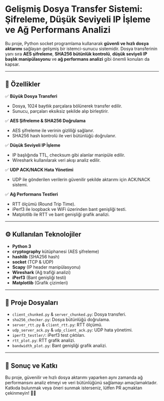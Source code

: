 # Gelişmiş Dosya Transfer Sistemi: Şifreleme, Düşük Seviyeli IP İşleme ve Ağ Performans Analizi

Bu proje, Python socket programlama kullanarak **güvenli ve hızlı dosya aktarımı** sağlayan gelişmiş bir istemci-sunucu sistemidir. Dosya transferinin yanı sıra **AES şifreleme**, **SHA256 bütünlük kontrolü**, **düşük seviyeli IP başlık manipülasyonu** ve **ağ performans analizi** gibi önemli konuları da kapsar.

---

## 🚀 Özellikler

✅ **Büyük Dosya Transferi**  
- Dosya, 1024 baytlık parçalara bölünerek transfer edilir.  
- Sunucu, parçaları eksiksiz şekilde alıp birleştirir.

✅ **AES Şifreleme & SHA256 Doğrulama**  
- AES şifreleme ile verinin gizliliği sağlanır.  
- SHA256 hash kontrolü ile veri bütünlüğü doğrulanır.

✅ **Düşük Seviyeli IP İşleme**  
- IP başlığında TTL, checksum gibi alanlar manipüle edilir.  
- Wireshark kullanılarak veri akışı analiz edilir.

✅ **UDP ACK/NACK Hata Yönetimi**  
- UDP ile gönderilen verilerin güvenilir şekilde aktarımı için ACK/NACK sistemi.

✅ **Ağ Performans Testleri**  
- RTT ölçümü (Round Trip Time).  
- iPerf3 ile loopback ve WiFi üzerinden bant genişliği testi.  
- Matplotlib ile RTT ve bant genişliği grafik analizi.

---

## ⚙️ Kullanılan Teknolojiler

- **Python 3**
- **cryptography** kütüphanesi (AES şifreleme)  
- **hashlib** (SHA256 hash)  
- **socket** (TCP & UDP)  
- **Scapy** (IP header manipülasyonu)  
- **Wireshark** (Ağ trafiği analizi)  
- **iPerf3** (Bant genişliği testi)  
- **Matplotlib** (Grafik çizimleri)

---

## 📂 Proje Dosyaları

- `client_chunked.py` & `server_chunked.py`: Dosya transferi.  
- `sha256_checker.py`: Dosya bütünlüğü doğrulama.  
- `server_rtt.py` & `client_rtt.py`: RTT ölçümü.  
- `udp_server_ack.py` & `udp_client_ack.py`: UDP hata yönetimi.  
- `iperf3_testler/`: iPerf3 test çıktıları.  
- `rtt_plot.py`: RTT grafik analizi.  
- `bandwidth_plot.py`: Bant genişliği grafik analizi.

---

## 🎯 Sonuç ve Katkı

Bu proje, güvenilir ve hızlı dosya aktarımı yaparken aynı zamanda ağ performansını analiz etmeyi ve veri bütünlüğünü sağlamayı amaçlamaktadır. Katkıda bulunmak veya öneri sunmak isterseniz, lütfen PR açmaktan çekinmeyin! 🚀✨
